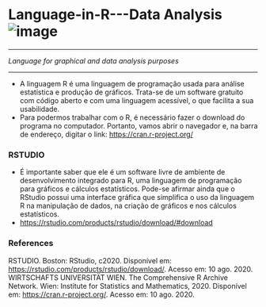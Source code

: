 # __Language-in-R---Data Analysis__		![image](https://github.com/userdanixdev/Language-in-R---Data-Analysis/assets/132594952/b4c47ac5-3060-47ed-86d5-c58cdaa4bbc9)
***
_Language for graphical and data analysis purposes_
****

* A linguagem R é uma linguagem de programação usada para análise estatística e produção de gráficos. Trata-se de um software gratuito com código aberto e com uma linguagem acessível, o que facilita a sua usabilidade.
* Para podermos trabalhar com o R, é necessário fazer o download do programa no computador. Portanto, vamos abrir o navegador e, na barra de endereço, digitar o link: https://cran.r-project.org/
  
### RSTUDIO

* É importante saber que ele é um software livre de ambiente de desenvolvimento integrado para R, uma linguagem de programação para gráficos e cálculos estatísticos. Pode-se afirmar ainda que o RStudio possui uma interface gráfica que simplifica o uso da linguagem R na manipulação de dados, na criação de gráficos e nos cálculos estatísticos.
* https://rstudio.com/products/rstudio/download/#download
### References
RSTUDIO. Boston: RStudio, c2020. Disponível em: https://rstudio.com/products/rstudio/download/. Acesso em: 10 ago. 2020.
WIRTSCHAFTS UNIVERSITÄT WIEN. The Comprehensive R Archive Network. Wien: Institute for Statistics and Mathematics, 2020. Disponível em: https://cran.r-project.org/. Acesso em: 10 ago. 2020.
